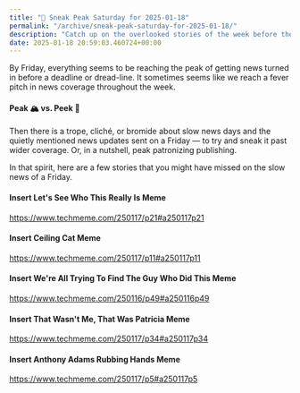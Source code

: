 ```yaml
---
title: "🔮 Sneak Peak Saturday for 2025-01-18"
permalink: "/archive/sneak-peak-saturday-for-2025-01-18/"
description: "Catch up on the overlooked stories of the week before the Friday news frenzy hits!"
date: 2025-01-18 20:59:03.460724+00:00
---
```


<!-- buttondown-editor-mode: fancy --><p>By Friday, everything seems to be reaching the peak of getting news turned in before a deadline or dread-line. It sometimes seems like we reach a fever pitch in news coverage throughout the week.</p><h4>Peak 🏔️ vs. Peek 👀</h4><p>Then there is a trope, cliché, or bromide about slow news days and the quietly mentioned news updates sent on a Friday — to try and sneak it past wider coverage. Or, in a nutshell, peak patronizing publishing.</p><p>In that spirit, here are a few stories that you might have missed on the slow news of a Friday.</p><h4>Insert Let's See Who This Really Is Meme</h4><p><a target="_blank" rel="noopener noreferrer nofollow" href="https://www.techmeme.com/250117/p21#a250117p21">https://www.techmeme.com/250117/p21#a250117p21</a></p><h4>Insert Ceiling Cat Meme</h4><p><a target="_blank" rel="noopener noreferrer nofollow" href="https://www.techmeme.com/250117/p11#a250117p11">https://www.techmeme.com/250117/p11#a250117p11</a></p><h4>Insert We're All Trying To Find The Guy Who Did This Meme</h4><p><a target="_blank" rel="noopener noreferrer nofollow" href="https://www.techmeme.com/250116/p49#a250116p49">https://www.techmeme.com/250116/p49#a250116p49</a></p><h4>Insert That Wasn't Me, That Was Patricia Meme</h4><p><a target="_blank" rel="noopener noreferrer nofollow" href="https://www.techmeme.com/250117/p34#a250117p34">https://www.techmeme.com/250117/p34#a250117p34</a></p><h4>Insert Anthony Adams Rubbing Hands Meme</h4><p><a target="_blank" rel="noopener noreferrer nofollow" href="https://www.techmeme.com/250117/p5#a250117p5">https://www.techmeme.com/250117/p5#a250117p5</a></p>